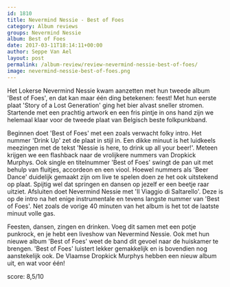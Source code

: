 ```yaml
---
id: 1810
title: Nevermind Nessie - Best of Foes
category: Album reviews
groups: Nevermind Nessie
album: Best of Foes
date: 2017-03-11T18:14:11+00:00
author: Seppe Van Ael
layout: post
permalink: /album-review/review-nevermind-nessie-best-of-foes/
image: nevermind-nessie-best-of-foes.png
---
```

Het Lokerse Nevermind Nessie kwam aanzetten met hun tweede album 'Best of Foes', en dat kan maar één ding betekenen: feest! Met hun eerste plaat 'Story of a Lost Generation' ging het bier alvast sneller stromen. Startende met een prachtig artwork en een fris pintje in ons hand zijn we helemaal klaar voor de tweede plaat van Belgisch beste folkpunkband.

Beginnen doet 'Best of Foes' met een zoals verwacht folky intro. Het nummer 'Drink Up' zet de plaat in stijl in. Een dikke minuut is het luidkeels meezingen met de tekst 'Nessie is here, to drink up all your beer!'. Meteen krijgen we een flashback naar de vrolijkere nummers van Dropkick Murphys. Ook single en titelnummer 'Best of Foes' swingt de pan uit met behulp van fluitjes, accordeon en een viool. Hoewel nummers als 'Beer Dance' duidelijk gemaakt zijn om live te spelen doen ze het ook uitstekend op plaat. Spijtig wel dat springen en dansen op jezelf er een beetje raar uitziet. Afsluiten doet Nevermind Nessie met 'Il Viaggio di Saltarello'. Deze is op de intro na het enige instrumentale en tevens langste nummer van 'Best of Foes'. Net zoals de vorige 40 minuten van het album is het tot de laatste minuut volle gas.

Feesten, dansen, zingen en drinken. Voeg dit samen met een potje punkrock, en je hebt een liveshow van Nevermind Nessie. Ook met hun nieuwe album 'Best of Foes' weet de band dit gevoel naar de huiskamer te brengen. 'Best of Foes' luistert lekker gemakkelijk en is bovendien nog aanstekelijk ook. De Vlaamse Dropkick Murphys hebben een nieuw album uit, en wat voor één!

score: 8,5/10
